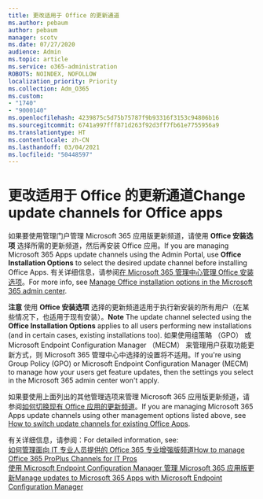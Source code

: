 ```yaml
---
title: 更改适用于 Office 的更新通道
ms.author: pebaum
author: pebaum
manager: scotv
ms.date: 07/27/2020
audience: Admin
ms.topic: article
ms.service: o365-administration
ROBOTS: NOINDEX, NOFOLLOW
localization_priority: Priority
ms.collection: Adm_O365
ms.custom:
- "1740"
- "9000140"
ms.openlocfilehash: 4239875c5d75b75787f9b93316f3153c94806b16
ms.sourcegitcommit: 6741a997fff871d263f92d3ff7fb61e7755956a9
ms.translationtype: HT
ms.contentlocale: zh-CN
ms.lasthandoff: 03/04/2021
ms.locfileid: "50448597"
---
```

# <a name="change-update-channels-for-office-apps"></a><span data-ttu-id="e05e9-102">更改适用于 Office 的更新通道</span><span class="sxs-lookup"><span data-stu-id="e05e9-102">Change update channels for Office apps</span></span>

<span data-ttu-id="e05e9-103">如果要使用管理门户管理 Microsoft 365 应用版更新频道，请使用 **Office 安装选项** 选择所需的更新频道，然后再安装 Office 应用。</span><span class="sxs-lookup"><span data-stu-id="e05e9-103">If you are managing Microsoft 365 Apps update channels using the Admin Portal, use  **Office Installation Options**  to select the desired update channel before installing Office Apps.</span></span> <span data-ttu-id="e05e9-104">有关详细信息，请参阅[在 Microsoft 365 管理中心管理 Office 安装选项](https://docs.microsoft.com/deployoffice/manage-software-download-settings-office-365)。</span><span class="sxs-lookup"><span data-stu-id="e05e9-104">For more info, see [Manage Office installation options in the Microsoft 365 admin center](https://docs.microsoft.com/deployoffice/manage-software-download-settings-office-365).</span></span>

<span data-ttu-id="e05e9-105">**注意** 使用 **Office 安装选项** 选择的更新频道适用于执行新安装的所有用户（在某些情况下，也适用于现有安装）。</span><span class="sxs-lookup"><span data-stu-id="e05e9-105">**Note** The update channel selected using the  **Office Installation Options**  applies to all users performing new installations (and in certain cases, existing installations too).</span></span> <span data-ttu-id="e05e9-106">如果使用组策略 （GPO） 或 Microsoft Endpoint Configuration Manager （MECM） 来管理用户获取功能更新方式，则 Microsoft 365 管理中心中选择的设置将不适用。</span><span class="sxs-lookup"><span data-stu-id="e05e9-106">If you're using Group Policy (GPO) or Microsoft Endpoint Configuration Manager (MECM) to manage how your users get feature updates, then the settings you select in the Microsoft 365 admin center won't apply.</span></span>

<span data-ttu-id="e05e9-107">如果要使用上面列出的其他管理选项来管理 Microsoft 365 应用版更新频道，请参阅[如何切换现有 Office 应用的更新频道](https://support.microsoft.com/help/3185078/how-to-switch-from-semi-annual-channel-to-monthly-channel)。</span><span class="sxs-lookup"><span data-stu-id="e05e9-107">If you are managing Microsoft 365 Apps update channels using other management options listed above, see [How to switch update channels for existing Office Apps](https://support.microsoft.com/help/3185078/how-to-switch-from-semi-annual-channel-to-monthly-channel).</span></span>

<span data-ttu-id="e05e9-108">有关详细信息，请参阅：</span><span class="sxs-lookup"><span data-stu-id="e05e9-108">For detailed information, see:</span></span>  
[<span data-ttu-id="e05e9-109">如何管理面向 IT 专业人员提供的 Office 365 专业增强版频道</span><span class="sxs-lookup"><span data-stu-id="e05e9-109">How to manage Office 365 ProPlus Channels for IT Pros</span></span>](https://techcommunity.microsoft.com/t5/office-365-blog/how-to-manage-office-365-proplus-channels-for-it-pros/ba-p/795813)  
[<span data-ttu-id="e05e9-110">使用 Microsoft Endpoint Configuration Manager 管理 Microsoft 365 应用版更新</span><span class="sxs-lookup"><span data-stu-id="e05e9-110">Manage updates to Microsoft 365 Apps with Microsoft Endpoint Configuration Manager</span></span>](https://docs.microsoft.com/deployoffice/manage-microsoft-365-apps-updates-configuration-manager)